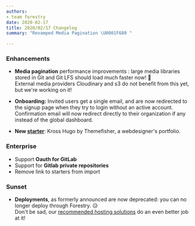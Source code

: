 ```yaml
---
authors:
- team forestry
date: 2020-02-17
title: 2020/02/17 Changelog
summary: "Revamped Media Pagination \U0001F680 "

---
```

### Enhancements

* **Media pagination** performance improvements : large media libraries stored in Git and Git LFS should load much faster now! 🚀  
  External media providers Cloudinary and s3 do not benefit from this yet, but we're working on it!
* **Onboarding:** Invited users get a single email, and are now redirected to the signup page when they try to login without an active account. Confirmation email will now redirect directly to their organization if any instead of the global dashboard.

* **New [starter](/starters)**: Kross Hugo by Themefisher, a webdesigner's portfolio.

### Enterprise

* Support **Oauth for GitLab**
* Support for **Gitlab private repositories**
* Remove link to starters from import

### Sunset

* **Deployments**, as formerly announced are now deprecated: you can no longer deploy through Forestry. 😥  
  Don't be sad, our [recommended hosting solutions](/docs/hosting/) do an even better job at it!
